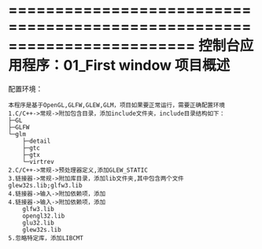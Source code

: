 ﻿========================================================================
    控制台应用程序：01_First window 项目概述
========================================================================
配置环境：
>  
	本程序是基于OpenGL,GLFW,GLEW,GLM，项目如果要正常运行，需要正确配置环境
	1.C/C++->常规->附加包含目录，添加include文件夹，include目录结构如下：
	├─GL
	├─GLFW
	└─glm
		├─detail
		├─gtc
		├─gtx
		└─virtrev
	2.C/C++->常规->预处理器定义,添加GLEW_STATIC
	3.链接器->常规->附加库目录，添加lib文件夹,其中包含两个文件glew32s.lib;glfw3.lib
	4.链接器->输入->附加依赖项，添加
	4.链接器->输入->附加依赖项，添加
		glfw3.lib
		opengl32.lib
		glu32.lib
		glew32s.lib
	5.忽略特定库，添加LIBCMT
	
